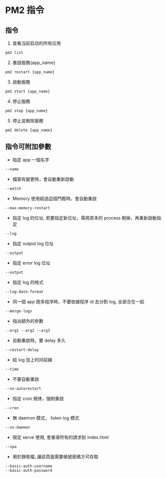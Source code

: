 # PM2 指令
## 指令
1. 查看当前启动的所有应用
```
pm2 list
```
2. 重啟服務{app_name}
```
pm2 restart {app_name}
```
3. 啟動服務
```
pm2 start {app_name}
```
4. 停止服務
```
pm2 stop {app_name}
```
5. 停止並刪除服務
```
pm2 delete {app_name}
```
## 指令可附加參數
* 指定 app 一個名字
```
--name
```
* 檔案有變更時，會自動重新啟動
```
--watch
```
* Memory 使用超過這個門檻時，會自動重啟
```
--max-memory-restart
```
* 指定 log 的位址, 若要指定新位址，需將原本的 process 刪掉，再重新啟動指定
```
--log
```
* 指定 output log 位址
```
--output
```
* 指定 error log 位址
```
--output
```
* 指定 log 的格式
```
--log-date-format
```
* 同一個 app 跑多程序時，不要依據程序 id 去分割 log, 全部合在一起
```
--merge-logs
```
* 指派額外的參數
```
--arg1 --arg2 --arg3
```
* 自動重啟時，要 delay 多久
```
--restart-delay
```
* 給 log 加上时间前綴
```
--time
```
* 不要自動重啟
```
--no-autorestart
```
* 指定 cron 規律，強制重啟
```
--cron
```
* 無 daemon 模式， listen log 模式
```
--no-daemon
```
* 限定 serve 使用, 會重導所有的請求到 index.html
```
--spa
```
* 用於靜態檔, 讓該頁面需要帳號密碼方可存取
```
--basic-auth-username 
--basic-auth-password
```